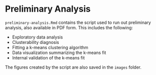 # Preliminary Analysis

`preliminary-analysis.Rmd` contains the script used to run out preliminary analysis, also available in PDF form. This includes the following: 
* Exploratory data analysis
* Clusterability diagnosis
* Fitting a k-means clustering algorithm 
* Data visualization summarizing the k-means fit 
* Internal validation of the k-means fit

The figures created by the script are also saved in the `images` folder. 

